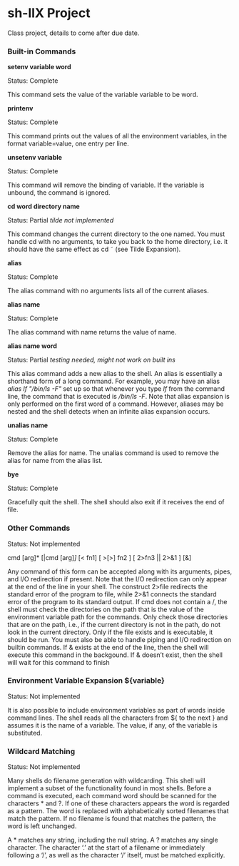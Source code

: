 # sh-llX Project
Class project, details to come after due date.

### Built-in Commands
**setenv variable word**

Status: Complete

This command sets the value of the variable variable to be
word.

**printenv**

Status: Complete

This command prints out the values of all the environment variables, in the format variable=value, one entry per line.

**unsetenv variable**

Status: Complete

This command will remove the binding of variable. If the variable is unbound, the command is ignored.

**cd word directory name**

Status: Partial *tilde not implemented*

This command changes the current directory to the one named. You must handle cd with no arguments, to take you back to the home directory, i.e. it should have the same effect as cd ˜ (see Tilde Expansion).

**alias**

Status: Complete

The alias command with no arguments lists all of the current aliases.

**alias name**

Status: Complete

The alias command with name returns the value of name.


**alias name word**

Status: Partial *testing needed, might not work on built ins*

This alias command adds a new alias to the shell. An alias is essentially a shorthand form of a long command. For example, you may have an alias *alias lf "/bin/ls -F"* set up so that whenever you type *lf* from the command line, the command that is executed is */bin/ls -F*. Note that alias expansion is only performed on the first word of a command. However, aliases may be nested and the shell detects when an infinite alias expansion occurs.

**unalias name**

Status: Complete

Remove the alias for name. The unalias command is used to remove the alias for name from the alias list.

**bye**

Status: Complete

Gracefully quit the shell. The shell should also exit if it receives the end of file.

### Other Commands
Status: Not implemented

  cmd [arg]* [|cmd [arg]*]* [< fn1] [ >[>] fn2 ] [ 2>fn3 || 2>&1 ] [&]

Any command of this form can be accepted along with its arguments, pipes, and
I/O redirection if present. Note that the I/O redirection can only appear at the
end of the line in your shell. The construct 2>file redirects the standard error of
the program to file, while 2>&1 connects the standard error of the program to its
standard output. If cmd does not contain a /, the shell must check the directories on
the path that is the value of the environment variable path for the commands. Only
check those directories that are on the path, i.e., if the current directory is not in the
path, do not look in the current directory. Only if the file exists and is executable, it
should be run. You must also be able to handle piping and I/O redirection on builtin
commands. If & exists at the end of the line, then the shell will execute this command
in the backgound. If & doesn’t exist, then the shell will wait for this command to
finish

### Environment Variable Expansion ${variable}
Status: Not implemented

It is also possible to include environment variables as part of words inside command lines. The shell reads all the characters from ${ to the next } and assumes it is the name of a variable. The value, if any, of the variable is substituted.

### Wildcard Matching
Status: Not implemented

Many shells do filename generation with wildcarding. This shell will implement a subset of the functionality found in most shells. Before a command is executed, each command word should be scanned for the characters * and ?. If one of these characters appears the word is regarded as a pattern. The word is replaced with alphabetically sorted filenames that match the pattern. If no filename is found that matches the pattern, the word is left unchanged.

A * matches any string, including the null string. A ? matches any single character. The character ‘.’ at the start of a filename or immediately following a ‘/’, as well as the character ‘/’ itself, must be matched explicitly.
